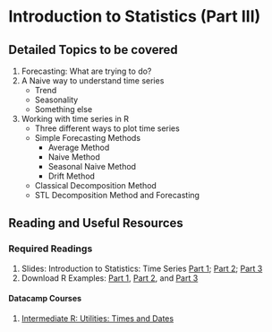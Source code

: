 # Introduction to Statistics (Part III)

## Detailed Topics to be covered

1. Forecasting: What are trying to do?
2. A Naive way to understand time series
    - Trend
    - Seasonality
    - Something else
3. Working with time series in R
    - Three different ways to plot time series
    - Simple Forecasting Methods
        * Average Method
        * Naive Method
        * Seasonal Naive Method
        * Drift Method
    - Classical Decomposition Method
    - STL Decomposition Method and Forecasting
  
## Reading and Useful Resources

### Required Readings

1. Slides:  Introduction to Statistics: Time Series [Part 1](../lecture/econ5043_lecture1_univariate_statistics_intro03.pdf); [Part 2](../lecture/econ5043_lecture1_univariate_statistics_intro04.pdf); [Part 3](../lecture/econ5043_lecture1_univariate_statistics_intro05.pdf)
2. Download R Examples: [Part 1](../lecture/examples/intro-to-stat01.R),  [Part 2](../lecture/examples/intro-to-stat02.R), and  [Part 3](../lecture/examples/intro-to-stat03.R) 


#### Datacamp Courses

1. [Intermediate R: Utilities: Times and Dates](https://www.datacamp.com/courses/intermediate-r)